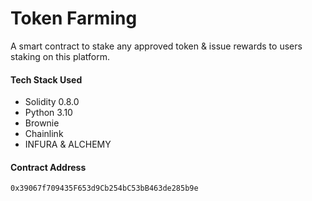 # Token Farming 
A smart contract to stake any approved token & issue rewards to users staking on this platform.

#### Tech Stack Used
- Solidity 0.8.0
- Python 3.10
- Brownie
- Chainlink
- INFURA & ALCHEMY

#### Contract Address
```0x39067f709435F653d9Cb254bC53bB463de285b9e```